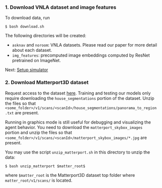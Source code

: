 ### 1. Download VNLA dataset and image features

To download data, run

```
$ bash download.sh
```

The following directories will be created:
* `asknav` and `noroom`: VNLA datasets. Please read our paper for more detail about each dataset.
* `img_features`: precomputed image embeddings computed by ResNet pretrained on ImageNet. 

Next: [Setup simulator](https://github.com/debadeepta/learningtoask/tree/master/code)

### 2. Download Matterport3D dataset

Request access to the dataset [here](https://niessner.github.io/Matterport/). 
Training and testing our models only require downloading the `house_segmentations` portion of the dataset. Unzip the files so that `<some_folder>/v1/scans/<scanId>/house_segmentations/panorama_to_region.txt` are present. 

Running in graphics mode is still useful for debugging and visualizing the agent behavior. You need to download the `matterport_skybox_images` portion and unzip the files so that `<some_folder>/v1/scans/<scanId>/matterport_skybox_images/*.jpg` are present. 

You may use the script `unzip_matterport.sh` in this directory to unzip the data:
```
$ bash unzip_matterport $matter_root$
```

where `$matter_root` is the Matterport3D dataset top folder where `matter_root/v1/scans/` is located.  
